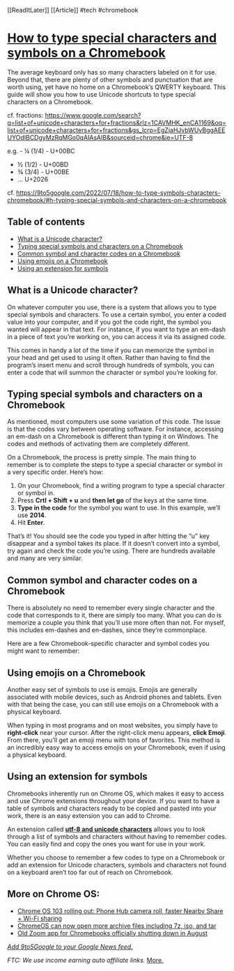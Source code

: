[[ReadItLater]] [[Article]]
#tech #chromebook 
# [How to type special characters and symbols on a Chromebook](https://9to5google.com/2022/07/18/how-to-type-symbols-characters-chromebook/)

The average keyboard only has so many characters labeled on it for use. Beyond that, there are plenty of other symbols and punctuation that are worth using, yet have no home on a Chromebook’s QWERTY keyboard. This guide will show you how to use Unicode shortcuts to type special characters on a Chromebook.

cf. fractions: https://www.google.com/search?q=list+of+unicode+characters+for+fractions&rlz=1CAVMHK_enCA1169&oq=list+of+unicode+characters+for+fractions&gs_lcrp=EgZjaHJvbWUyBggAEEUYOdIBCDgyMzRqMGo0qAIAsAIB&sourceid=chrome&ie=UTF-8

e.g. - ¼ (1/4) - U+00BC 
- ½ (1/2) - U+00BD
- ¾ (3/4) - U+00BE
- … U+2026  

cf. https://9to5google.com/2022/07/18/how-to-type-symbols-characters-chromebook/#h-typing-special-symbols-and-characters-on-a-chromebook
## Table of contents

-   [What is a Unicode character?](https://9to5google.com/2022/07/18/how-to-type-symbols-characters-chromebook/#h-what-is-a-unicode-character)
-   [Typing special symbols and characters on a Chromebook](https://9to5google.com/2022/07/18/how-to-type-symbols-characters-chromebook/#h-typing-special-symbols-and-characters-on-a-chromebook)
-   [Common symbol and character codes on a Chromebook](https://9to5google.com/2022/07/18/how-to-type-symbols-characters-chromebook/#h-common-symbol-and-character-codes-on-a-chromebook)
-   [Using emojis on a Chromebook](https://9to5google.com/2022/07/18/how-to-type-symbols-characters-chromebook/#h-using-emojis-on-a-chromebook)
-   [Using an extension for symbols](https://9to5google.com/2022/07/18/how-to-type-symbols-characters-chromebook/#h-using-an-extension-for-symbols)

## What is a Unicode character?

On whatever computer you use, there is a system that allows you to type special symbols and characters. To use a certain symbol, you enter a coded value into your computer, and if you got the code right, the symbol you wanted will appear in that text. For instance, if you want to type an em-dash in a piece of text you’re working on, you can access it via its assigned code.

This comes in handy a lot of the time if you can memorize the symbol in your head and get used to using it often. Rather than having to find the program’s insert menu and scroll through hundreds of symbols, you can enter a code that will summon the character or symbol you’re looking for.

## Typing special symbols and characters on a Chromebook

As mentioned, most computers use some variation of this code. The issue is that the codes vary between operating software. For instance, accessing an em-dash on a Chromebook is different than typing it on Windows. The codes and methods of activating them are completely different.

On a Chromebook, the process is pretty simple. The main thing to remember is to complete the steps to type a special character or symbol in a very specific order. Here’s how:

1.  On your Chromebook, find a writing program to type a special character or symbol in.
2.  Press **Crtl + Shift + u** and **then let go** of the keys at the same time.
3.  **Type in the code** for the symbol you want to use. In this example, we’ll use **2014**.
4.  Hit **Enter**.

That’s it! You should see the code you typed in after hitting the “u” key disappear and a symbol takes its place. If it doesn’t convert into a symbol, try again and check the code you’re using. There are hundreds available and many are very similar.

## Common symbol and character codes on a Chromebook

There is absolutely no need to remember every single character and the code that corresponds to it, there are simply too many. What you can do is memorize a couple you think that you’ll use more often than not. For myself, this includes em-dashes and en-dashes, since they’re commonplace.

Here are a few Chromebook-specific character and symbol codes you might want to remember:

## Using emojis on a Chromebook

Another easy set of symbols to use is emojis. Emojis are generally associated with mobile devices, such as Android phones and tablets. Even with that being the case, you can still use emojis on a Chromebook with a physical keyboard.

When typing in most programs and on most websites, you simply have to **right-click** near your cursor. After the right-click menu appears, **click Emoji**. From there, you’ll get an emoji menu with tons of favorites. This method is an incredibly easy way to access emojis on your Chromebook, even if using a physical keyboard.

## Using an extension for symbols

Chromebooks inherently run on Chrome OS, which makes it easy to access and use Chrome extensions throughout your device. If you want to have a table of symbols and characters ready to be copied and pasted into your work, there is an easy extension you can add to Chrome.

An extension called **[utf-8 and unicode characters](https://chrome.google.com/webstore/detail/utf-8-and-unicode-charact/fcemphgmjnjpmmdhcedhjiegickfbiia?hl=en)** allows you to look through a list of symbols and characters without having to remember codes. You can easily find and copy the ones you want for use in your work.

Whether you choose to remember a few codes to type on a Chromebook or add an extension for Unicode characters, symbols and characters not found on a keyboard aren’t too far out of reach on Chromebook.

## More on Chrome OS:

-   [Chrome OS 103 rolling out: Phone Hub camera roll, faster Nearby Share + Wi-Fi sharing](https://9to5google.com/2022/06/23/chrome-os-103-rolling-out/)
-   [ChromeOS can now open more archive files including 7z, iso, and tar](https://9to5google.com/2022/06/20/chromeos-archives-7z-iso-tar/)
-   [Old Zoom app for Chromebooks officially shutting down in August](https://9to5google.com/2022/06/16/zoom-chromebooks-app-shutdown/)

[*Add 9to5Google to your Google News feed.*](https://news.google.com/publications/CAAqBwgKMMqA-Qow-c_gAg?hl=en-US&gl=US&ceid=US:en) 

*FTC: We use income earning auto affiliate links.* [More.](https://9to5mac.com/about/#affiliate)